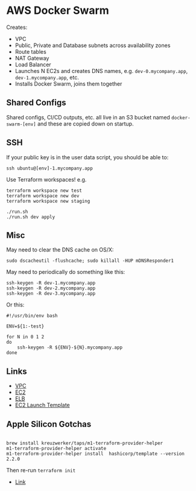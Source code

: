 # AWS Docker Swarm

Creates:
- VPC
- Public, Private and Database subnets across availability zones
- Route tables
- NAT Gateway
- Load Balancer
- Launches N EC2s and creates DNS names, e.g. `dev-0.mycompany.app`, `dev-1.mycompany.app`, etc.
- Installs Docker Swarm, joins them together

## Shared Configs

Shared configs, CI/CD outputs, etc. all live in an S3 bucket named `docker-swarm-[env]` and these are copied down on startup.

## SSH

If your public key is in the user data script, you should be able to:

```
ssh ubuntu@[env]-1.mycompany.app
```



Use Terraform workspaces!  e.g.

```
terraform workspace new test
terraform workspace new dev
terraform workspace new staging
```

```
./run.sh
./run.sh dev apply
```

## Misc

May need to clear the DNS cache on OS/X:

```
sudo dscacheutil -flushcache; sudo killall -HUP mDNSResponder1
```

May need to periodically do something like this:

```
ssh-keygen -R dev-1.mycompany.app
ssh-keygen -R dev-2.mycompany.app
ssh-keygen -R dev-3.mycompany.app
```

Or this:

```
#!/usr/bin/env bash

ENV=${1:-test}

for N in 0 1 2
do
	ssh-keygen -R ${ENV}-${N}.mycompany.app
done
```

## Links

- [VPC](https://registry.terraform.io/modules/terraform-aws-modules/vpc/aws/latest)
- [EC2](https://registry.terraform.io/modules/terraform-aws-modules/ec2-instance/aws)
- [ELB](https://registry.terraform.io/providers/hashicorp/aws/latest/docs/resources/elb)
- [EC2 Launch Template](https://registry.terraform.io/providers/hashicorp/aws/latest/docs/resources/launch_template)

## Apple Silicon Gotchas

```Provider registry.terraform.io/hashicorp/template v2.2.0 does not have a package available for your current platform, darwin_arm64.
```
```
brew install kreuzwerker/taps/m1-terraform-provider-helper
m1-terraform-provider-helper activate
m1-terraform-provider-helper install  hashicorp/template --version 2.2.0
```

Then re-run `terraform init`

- [Link](https://medium.com/@immanoj42/terraform-template-v2-2-0-does-not-have-a-package-available-mac-m1-m2-2b12c6281ea)